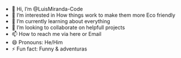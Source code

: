 - 👋 Hi, I’m @LuisMiranda-Code
- 👀 I’m interested in How things work to make them more Eco friendly
- 🌱 I’m currently learning about everything
- 💞️ I’m looking to collaborate on helpfull projects 
- 📫 How to reach me via here or Email 
- 😄 Pronouns: He/Him
- ⚡ Fun fact: Funny & adventuras 

<!---
LuisMiranda-Code/LuisMiranda-Code is a ✨ special ✨ repository because its `README.md` (this file) appears on your GitHub profile.
You can click the Preview link to take a look at your changes.
--->

